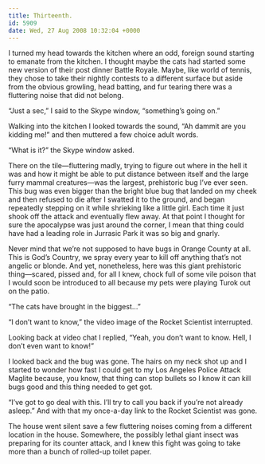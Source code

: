 ```yaml
---
title: Thirteenth.
id: 5909
date: Wed, 27 Aug 2008 10:32:04 +0000
---
```


I turned my head towards the kitchen where an odd, foreign sound starting to emanate from the kitchen. I thought maybe the cats had started some new version of their post dinner Battle Royale. Maybe, like world of tennis, they chose to take their nightly contests to a different surface but aside from the obvious growling, head batting, and fur tearing there was a fluttering noise that did not belong.  

“Just a sec,” I said to the Skype window, “something’s going on.”  

Walking into the kitchen I looked towards the sound, “Ah dammit are you kidding me!” and then muttered a few choice adult words.  

“What is it?” the Skype window asked.  

There on the tile—fluttering madly, trying to figure out where in the hell it was and how it might be able to put distance between itself and the large furry mammal creatures—was the largest, prehistoric bug I’ve ever seen. This bug was even bigger than the bright blue bug that landed on my cheek and then refused to die after I swatted it to the ground, and began repeatedly stepping on it while shrieking like a little girl. Each time it just shook off the attack and eventually flew away. At that point I thought for sure the apocalypse was just around the corner, I mean that thing could have had a leading role in Jurrasic Park it was so big and gnarly.  

Never mind that we’re not supposed to have bugs in Orange County at all. This is God’s Country, we spray every year to kill off anything that’s not angelic or blonde. And yet, nonetheless, here was this giant prehistoric thing—scared, pissed and, for all I knew, chock full of some vile poison that I would soon be introduced to all because my pets were playing Turok out on the patio.  

“The cats have brought in the biggest…”  

“I don’t want to know,” the video image of the Rocket Scientist interrupted.  

Looking back at video chat I replied, “Yeah, you don’t want to know. Hell, I don’t even want to know!”  

I looked back and the bug was gone. The hairs on my neck shot up and I started to wonder how fast I could get to my Los Angeles Police Attack Maglite because, you know, that thing can stop bullets so I know it can kill bugs good and this thing needed to get got.  

“I’ve got to go deal with this. I’ll try to call you back if you’re not already asleep.” And with that my once-a-day link to the Rocket Scientist was gone.  

The house went silent save a few fluttering noises coming from a different location in the house. Somewhere, the possibly lethal giant insect was preparing for its counter attack, and I knew this fight was going to take more than a bunch of rolled-up toilet paper.





